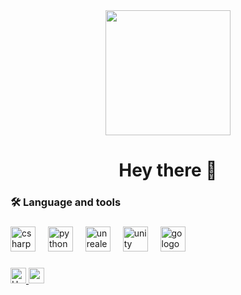 <div align="center">
  <img height="200" src="http://kostegs.name/wp-content/uploads/Logo_GitHub.png"  />
</div>

###

<h1 align="center">Hey there 👋</h1>

###

<h3 align="left">🛠 Language and tools</h3>

###

<div align="left">
  <img src="https://cdn.jsdelivr.net/gh/devicons/devicon/icons/csharp/csharp-original.svg" height="40" alt="csharp logo"  />
  <img width="12" />
  <img src="https://cdn.jsdelivr.net/gh/devicons/devicon/icons/python/python-original.svg" height="40" alt="python logo"  />
  <img width="12" />
  <img src="https://skillicons.dev/icons?i=unreal" height="40" alt="unrealengine logo"  />
  <img width="12" />
  <img src="https://skillicons.dev/icons?i=unity" height="40" alt="unity logo"  />
  <img width="12" />
  <img src="https://cdn.jsdelivr.net/gh/devicons/devicon/icons/go/go-original-wordmark.svg" height="40" alt="go logo"  />
</div>

###

<!-- <h3 align="left">🔥   My Stats :</h3> 

###

<div align="center"> 
  <img src="https://streak-stats.demolab.com?user=kostegs&locale=en&mode=daily&theme=dark&hide_border=false&border_radius=5&order=3" height="220" alt="streak graph"  /> 
</div> -->

###

<div align="left">
  <a href="https://kostegs.name" target="_blank">
    <img src="http://kostegs.name/wp-content/uploads/HomePage_Icon.png" alt="HomePage" height="25"/>
  </a>
  <a href="https://www.youtube.com/@Kostegs" target="_blank">
    <img src="https://img.shields.io/static/v1?message=Youtube&logo=youtube&label=&color=FF0000&logoColor=white&labelColor=&style=for-the-badge" height="25" alt="youtube logo"  />    
  </a>
</div>

###
